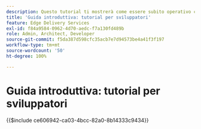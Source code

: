 ```yaml
---
description: Questo tutorial ti mostrerà come essere subito operativo con un nuovo progetto di Adobe Experience Manager (AEM). In dieci o venti minuti, avrai realizzato il tuo sito e sarai in grado di creare, visualizzare in anteprima e pubblicare i tuoi contenuti, stili e aggiungere nuovi blocchi.
title: 'Guida introduttiva: tutorial per sviluppatori'
feature: Edge Delivery Services
exl-id: f84a9584-0962-4d70-aedc-f7a130fd489b
role: Admin, Architect, Developer
source-git-commit: f5da387d598cfc35acb7e7d94573be4a41f3f197
workflow-type: tm+mt
source-wordcount: '50'
ht-degree: 100%

---
```


# Guida introduttiva: tutorial per sviluppatori

{{$include ce606942-ca03-4bcc-82a0-8b14333c9434}}
